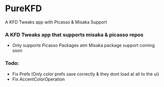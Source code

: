 # PureKFD
 A KFD Tweaks app with Picasso & Misaka Support

### A KFD Tweaks app that supports misaka & picasso repos
- Only supports Picasso Packages atm Misaka package support coming soon

### Todo:
- Fix Prefs (Only color prefs save correctly & they dont load at all to the ui)
- Fix AccentColorOperation

